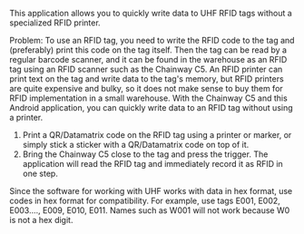 This application allows you to quickly write data to UHF RFID tags without a specialized RFID printer.

Problem: To use an RFID tag, you need to write the RFID code to the tag and (preferably) print this code on the tag itself. Then the tag can be read by a regular barcode scanner, and it can be found in the warehouse as an RFID tag using an RFID scanner such as the Chainway C5. An RFID printer can print text on the tag and write data to the tag's memory, but RFID printers are quite expensive and bulky, so it does not make sense to buy them for RFID implementation in a small warehouse. With the Chainway C5 and this Android application, you can quickly write data to an RFID tag without using a printer.

1) Print a QR/Datamatrix code on the RFID tag using a printer or marker, or simply stick a sticker with a QR/Datamatrix code on top of it.
2) Bring the Chainway C5 close to the tag and press the trigger. The application will read the RFID tag and immediately record it as RFID in one step.

Since the software for working with UHF works with data in hex format, use codes in hex format for compatibility. For example, use tags
E001, E002, E003...., E009, E010, E011. Names such as W001 will not work because W0 is not a hex digit.
